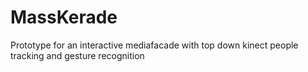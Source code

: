 # MassKerade
Prototype for an interactive mediafacade with top down kinect people tracking and gesture recognition
